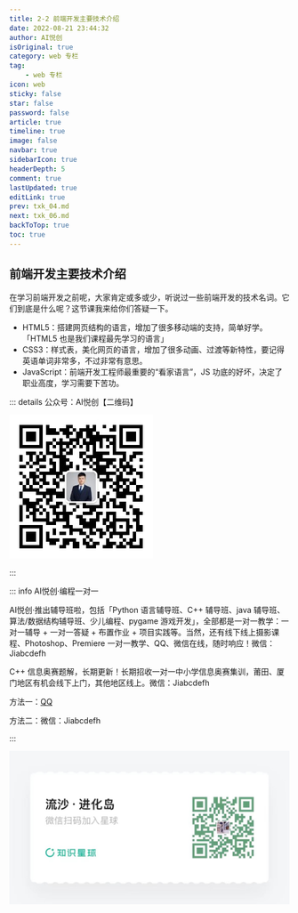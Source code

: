 ```yaml
---
title: 2-2 前端开发主要技术介绍 
date: 2022-08-21 23:44:32
author: AI悦创
isOriginal: true
category: web 专栏
tag:
    - web 专栏
icon: web
sticky: false
star: false
password: false
article: true
timeline: true
image: false
navbar: true
sidebarIcon: true
headerDepth: 5
comment: true
lastUpdated: true
editLink: true
prev: txk_04.md
next: txk_06.md
backToTop: true
toc: true
---
```


## 前端开发主要技术介绍

在学习前端开发之前呢，大家肯定或多或少，听说过一些前端开发的技术名词。它们到底是什么呢？这节课我来给你们答疑一下。

- HTML5：搭建网页结构的语言，增加了很多移动端的支持，简单好学。「HTML5 也是我们课程最先学习的语言」
- CSS3：样式表，美化网页的语言，增加了很多动画、过渡等新特性，要记得英语单词非常多，不过非常有意思。
- JavaScript：前端开发工程师最重要的“看家语言”，JS 功底的好坏，决定了职业高度，学习需要下苦功。





::: details 公众号：AI悦创【二维码】

![](/gzh.jpg)

:::

::: info AI悦创·编程一对一

AI悦创·推出辅导班啦，包括「Python 语言辅导班、C++ 辅导班、java 辅导班、算法/数据结构辅导班、少儿编程、pygame 游戏开发」，全部都是一对一教学：一对一辅导 + 一对一答疑 + 布置作业 + 项目实践等。当然，还有线下线上摄影课程、Photoshop、Premiere 一对一教学、QQ、微信在线，随时响应！微信：Jiabcdefh

C++ 信息奥赛题解，长期更新！长期招收一对一中小学信息奥赛集训，莆田、厦门地区有机会线下上门，其他地区线上。微信：Jiabcdefh

方法一：[QQ](http://wpa.qq.com/msgrd?v=3&uin=1432803776&site=qq&menu=yes)

方法二：微信：Jiabcdefh

:::

![](/zsxq.jpg)









